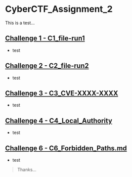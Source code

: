# CyberCTF_Assignment_2

This is a test...

## [Challenge 1 - C1_file-run1](C1_file-run1.md)

* test

## [Challenge 2 - C2_file-run2](C2_file-run2.md)

* test

## [Challenge 3 - C3_CVE-XXXX-XXXX](C3_CVE-XXXX-XXXX.md)

* test

## [Challenge 4 - C4_Local_Authority](C4_Local_Authority.md)

* test

## [Challenge 6 - C6_Forbidden_Paths.md](C6_Forbidden_Paths.md)

* test

> Thanks...
